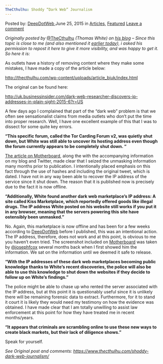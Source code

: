 ```yaml
---
TheCthulhu: Shoddy “Dark Web” Journalism
---
```

<article class="post-listing post-10917 post type-post status-publish format-standard has-post-thumbnail hentry category-deepdot-news tag-dark tag-journalism tag-shoddy tag-thecthulhu tag-web">
    <div class="post-inner">
    <p class="post-meta">
    <span>Posted by: <a href="https://www.deepdotweb.com/author/admin/" title="">DeepDotWeb </a></span>
    <span>June 25, 2015</span>
    <span>in <a href="https://www.deepdotweb.com/category/articles/" rel="category tag">Articles</a>, <a href="https://www.deepdotweb.com/category/deepdot-news/" rel="category tag">Featured</a></span>
    <span><a href="https://www.deepdotweb.com/2015/06/25/shoddy-dark-web-journalism/#respond">Leave a comment</a></span>
    </p>
    <div class="clear"></div>
    <div class="entry">
    <p><em>Originally posted by </em><a class="js-nav js-initial-focus" href="https://twitter.com/CthulhuSec" data-send-impression-cookie="true">@TheCthulhu</a> <em>(Thomas White) on <a href="https://www.thecthulhu.com/shoddy-dark-web-journalism/">his blog</a> &#8211; Since this topic is close to me (and also mentioned it <a href="http://www.reddit.com/r/DarkNetMarkets/comments/3az9cc/its_been_a_while_media_is_at_it_again/">earlier today</a>), i asked his permission to repost it here to give it more visibility, and was happy to get it. So here it is:</em></p>
    <div class="oi_blog_post_content_holder">
    <p>As outlets have a history of removing content where they make some mistakes, I have made a copy of the article below:</p>
    <p><a href="http://thecthulhu.com/wp-content/uploads/article_biuk/index.html" target="_blank">http://thecthulhu.com/wp-content/uploads/article_biuk/index.html</a></p>
    <p>The original can be found here:</p>
    <p><a href="http://uk.businessinsider.com/dark-web-researcher-discovers-ip-addresses-in-plain-sight-2015-6?r=US" target="_blank">http://uk.businessinsider.com/dark-web-researcher-discovers-ip-addresses-in-plain-sight-2015-6?r=US</a></p>
    <p>A few days ago I complained that part of the “dark web” problem is that we often see sensationalist claims from media outlets who don’t put the time into proper research. Well, I have one excellent example of this that I was to dissect for some quite key errors.</p>
    <p><strong>“This specific forum, called the Tor Carding Forum v2, was quietly shut down, but White was still able to uncover its hosting address even though the forum currently appears to be completely shut down. “</strong></p>
    <p><a href="http://motherboard.vice.com/read/this-researcher-is-hunting-down-ip-addresses-of-dark-web-sites" target="_blank">The article on Motherboard</a>, along the with the accompanying information on my blog and Twitter, made clear that I seized the unmasking information many months prior to publication. I intentionally placed emphasis on this fact through the use of hashes and including the original tweet, which is dated. I have not in any way been able to recover the IP address of the service since it shut down. The reason that it is published now is precisely due to the fact it is now offline.</p>
    <p><strong>“Additionally, White found another dark web marketplace’s IP address: A site called Kiss Marketplace, which reportedly offered goods like illegal drugs. The IP address White posted on his website still works if you put it in any browser, meaning that the servers powering this site have ostensibly been unmasked.”</strong></p>
    <p>No. Again, this marketplace is now offline and has been for a few weeks according to <a href="https://www.deepdotweb.com" target="_blank">DeepDotWeb</a> before I published, this was an intentional action. The IP address, therefore, does not work and at this point, is obvious to me you haven’t even tried. The screenshot included on <a href="http://motherboard.vice.com/read/this-researcher-is-hunting-down-ip-addresses-of-dark-web-sites" target="_blank">Motherboard</a> was taken by <a href="https://twitter.com/josephfcox" target="_blank">@josephfcox</a> several months back when I first showed him the information. We sat on the information until we deemed it safe to release.</p>
    <p><strong>“With the IP addresses of these dark web marketplaces becoming public knowledge thanks to White’s recent discoveries, the police will also be able to use this knowledge to shut down the websites if they decide to follow up on White’s findings.”</strong></p>
    <p>The police might be able to chase up who rented the server associated with the IP address, but at this point it is questionably useful since it is unlikely there will be remaining forensic data to extract. Furthermore, for it to stand it court it is likely they would need my testimony on how the evidence was obtained. I have made clear that I am totally unwilling to assist law enforcement at this point for how they have treated me in recent months/years.</p>
    <p><strong>“It appears that criminals are scrambling online to use these new ways to create black markets, but their lack of diligence shows.”</strong></p>
    <p>Speak for yourself.</p>
    </div>
    <p><em>See Original post and comments: <a href="https://www.thecthulhu.com/shoddy-dark-web-journalism/">https://www.thecthulhu.com/shoddy-dark-web-journalism/</a></em></p>
    </div>
    <span style="display:none"><a href="https://www.deepdotweb.com/tag/dark/" rel="tag">dark</a> <a href="https://www.deepdotweb.com/tag/journalism/" rel="tag">journalism</a> <a href="https://www.deepdotweb.com/tag/shoddy/" rel="tag">shoddy</a> <a href="https://www.deepdotweb.com/tag/thecthulhu/" rel="tag">thecthulhu</a> <a href="https://www.deepdotweb.com/tag/web/" rel="tag">web</a></span> <span style="display:none" class="updated">2015-06-25</span>
    <div style="display:none" class="vcard author" itemprop="author" itemscope itemtype="http://schema.org/Person"><strong class="fn" itemprop="name"><a href="https://www.deepdotweb.com/author/admin/" title="Posts by DeepDotWeb" rel="author">DeepDotWeb</a></strong></div>
    </div>
</article>

